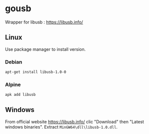 # gousb

Wrapper for libusb : https://libusb.info/

## Linux

Use package manager to install version.

### Debian

```sh
apt-get install libusb-1.0-0
```

### Alpine

```sh
apk add libusb
```

## Windows

From official website https://libusb.info/ clic "Download" then "Latest windows binaries". Extract `MinGW64\dll\libusb-1.0.dll`.
